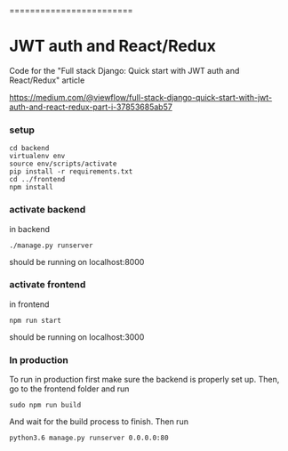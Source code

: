========================
# JWT auth and React/Redux

Code for the "Full stack Django: Quick start with JWT auth and React/Redux" article


https://medium.com/@viewflow/full-stack-django-quick-start-with-jwt-auth-and-react-redux-part-i-37853685ab57

### setup

```
cd backend
virtualenv env
source env/scripts/activate
pip install -r requirements.txt
cd ../frontend
npm install
```

### activate backend

in backend

```
./manage.py runserver
```

should be running on localhost:8000

### activate frontend

in frontend

```
npm run start
```

should be running on localhost:3000

### In production


To run in production first make sure the backend is properly set up. Then, go to the frontend folder and run 

```
sudo npm run build
```

And wait for the build process to finish. Then run

```
python3.6 manage.py runserver 0.0.0.0:80
```
